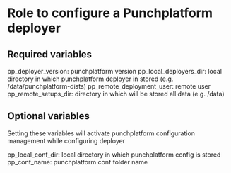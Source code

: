 # Role to configure a Punchplatform deployer

## Required variables

pp_deployer_version: punchplatform version
pp_local_deployers_dir: local directory in which punchplatform deployer in stored (e.g. /data/punchplatform-dists)
pp_remote_deployment_user: remote user 
pp_remote_setups_dir: directory in which will be stored all data (e.g. /data)

## Optional variables

Setting these variables will activate punchplatform configuration management while configuring deployer 

pp_local_conf_dir: local directory in which punchplatform config is stored
pp_conf_name: punchplatform conf folder name